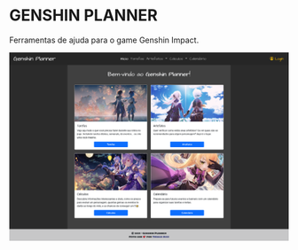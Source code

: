 # GENSHIN PLANNER

Ferramentas de ajuda para o game Genshin Impact.

![Genshin Planner Image](https://github.com/AloneInAbyss/genshin-planner-ui/blob/master/public/img/readme.png)
